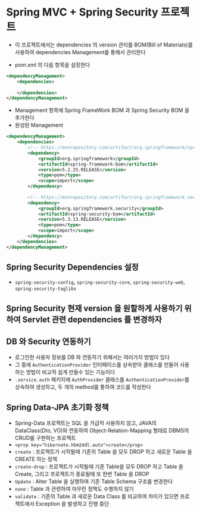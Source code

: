 # Spring MVC + Spring Security 프로젝트
* 이 프로젝트에서는 dependencies 의 version 관리를 BOM(Bill of Materials)를 사용하여 dependencies Management를 통해서 관리한다
- pom.xml 의 다음 항목을 설정한다
```xml
<dependencyManagement>
	<dependencies>
		
	</dependencies>
</dependencyManagement>
```
- Management 항목에 Spring FrameWork BOM 과 Spring Security BOM 을 추가한다
- 완성된 Management
```xml
<dependencyManagement>
	<dependencies>
		<!-- https://mvnrepository.com/artifact/org.springframework/spring-framework-bom -->
		<dependency>
			<groupId>org.springframework</groupId>
			<artifactId>spring-framework-bom</artifactId>
			<version>5.2.25.RELEASE</version>
			<type>pom</type>
			<scope>import</scope>
		</dependency>
		
		<!-- https://mvnrepository.com/artifact/org.springframework.security/spring-security-bom -->
		<dependency>
			<groupId>org.springframework.security</groupId>
			<artifactId>spring-security-bom</artifactId>
			<version>5.3.13.RELEASE</version>
			<type>pom</type>
			<scope>import</scope>
		</dependency>
	</dependencies>
</dependencyManagement>
```

## Spring Security Dependencies 설정
- `spring-security-config`, `spring-security-core`, `spring-security-web`, `spring-security-taglibs`

## Spring Security 현재 version 을 원할하게 사용하기 위하여 Servlet 관련 dependencies 를 변경하자

## DB 와 Security 연동하기
- 로그인한 사용자 정보를 DB 와 연동하기 위해서는 여러가지 방법이 있다
- 그 중에 `AuthenticationProvider` 인터페이스를 상속받아 클래스를 만들어 사용하는 방법이 비교적 쉽게 만들수 있는 기능이다
- `.service.auth` 패키지에 `AuthProvider` 클래스를 `AuthenticationProvider`를 상속하여 생성하고, 두 개의 method를 통하여 코드를 작성한다

## Spring Data-JPA 초기화 정책
- Spring-Data 프로젝트는 SQL 을 가급적 사용하지 않고, JAVA의 DataClass(Dto, VO)와 연동하여 Object-Relation-Mapping 형태로 DBMS의 CRUD를 구현하는 프로젝트
- `<prop key="hibernate.hbm2ddl.auto">create</prop>`
- `create` : 프로젝트가 시작될때 기존의 Table 을 모두 DROP 하고 새로운 Table 을 CREATE 하는 정책
- `create-drop` : 프로젝트가 시작될때 기존 Table을 모두 DROP 하고 Table 을 Create, 그리고 프로젝트가 종료될때 또 한번 Table 을 DROP
- `Update` : Alter Table 을 실행하여 기존 Table Schema 구조를 변경한다
- `none` : Table 과 관련하여 아무런 정책도 수행하지 않기
- `validate` : 기존의 Table 과 새로운 Data Class 를 비교하여 차이가 있으면 프로젝트에서 Exception 을 발생하고 진행 중단